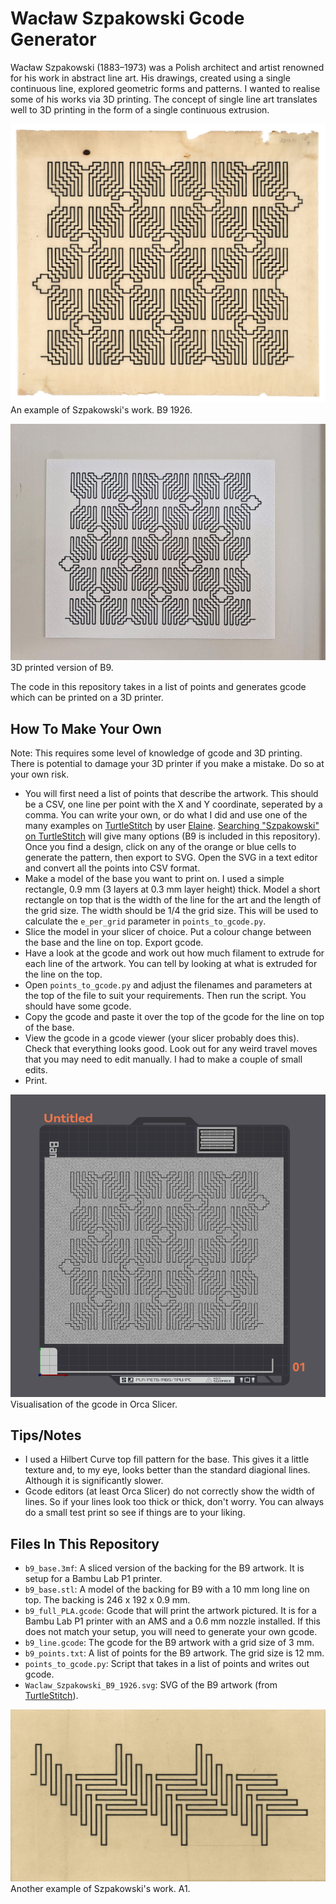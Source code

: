 # Wacław Szpakowski Gcode Generator
Wacław Szpakowski (1883–1973) was a Polish architect and artist renowned for his work in abstract line art. His drawings, created using a single continuous line, explored geometric forms and patterns. I wanted to realise some of his works via 3D printing. The concept of single line art translates well to 3D printing in the form of a single continuous extrusion.

![Wacław Szpakowski B9](images/waclaw_szpakowski_b9.jpg)
An example of Szpakowski's work. B9 1926.

![Wacław Szpakowski B9 3D printed](images/b9.jpg)
3D printed version of B9.

The code in this repository takes in a list of points and generates gcode which can be printed on a 3D printer.

## How To Make Your Own
Note: This requires some level of knowledge of gcode and 3D printing. There is potential to damage your 3D printer if you make a mistake. Do so at your own risk.
- You will first need a list of points that describe the artwork. This should be a CSV, one line per point with the X and Y coordinate, seperated by a comma. You can write your own, or do what I did and use one of the many examples on [TurtleStitch](https://turtlestitch.org/) by user [Elaine](https://turtlestitch.org/users/Elaine). [Searching "Szpakowski" on TurtleStitch](https://turtlestitch.org/search/projects/?q=Szpakowski) will give many options (B9 is included in this repository). Once you find a design, click on any of the orange or blue cells to generate the pattern, then export to SVG. Open the SVG in a text editor and convert all the points into CSV format.
- Make a model of the base you want to print on. I used a simple rectangle, 0.9 mm (3 layers at 0.3 mm layer height) thick. Model a short rectangle on top that is the width of the line for the art and the length of the grid size. The width should be 1/4 the grid size. This will be used to calculate the `e_per_grid` parameter in `points_to_gcode.py`.
- Slice the model in your slicer of choice. Put a colour change between the base and the line on top. Export gcode.
- Have a look at the gcode and work out how much filament to extrude for each line of the artwork. You can tell by looking at what is extruded for the line on the top.
- Open `points_to_gcode.py` and adjust the filenames and parameters at the top of the file to suit your requirements. Then run the script. You should have some gcode.
- Copy the gcode and paste it over the top of the gcode for the line on top of the base.
- View the gcode in a gcode viewer (your slicer probably does this). Check that everything looks good. Look out for any weird travel moves that you may need to edit manually. I had to make a couple of small edits.
- Print.

![Code visualisation on Orca Slicer](images/b9_gcode_orca.png)
Visualisation of the gcode in Orca Slicer.

## Tips/Notes
- I used a Hilbert Curve top fill pattern for the base. This gives it a little texture and, to my eye, looks better than the standard diagional lines. Although it is significantly slower.
- Gcode editors (at least Orca Slicer) do not correctly show the width of lines. So if your lines look too thick or thick, don't worry. You can always do a small test print so see if things are to your liking.

## Files In This Repository
- `b9_base.3mf`: A sliced version of the backing for the B9 artwork. It is setup for a Bambu Lab P1 printer.
- `b9_base.stl`: A model of the backing for B9 with a 10 mm long line on top. The backing is 246 x 192 x 0.9 mm.
- `b9_full_PLA.gcode`: Gcode that will print the artwork pictured. It is for a Bambu Lab P1 printer with an AMS and a 0.6 mm nozzle installed. If this does not match your setup, you will need to generate your own gcode.
- `b9_line.gcode`: The gcode for the B9 artwork with a grid size of 3 mm.
- `b9_points.txt`: A list of points for the B9 artwork. The grid size is 12 mm.
- `points_to_gcode.py`: Script that takes in a list of points and writes out gcode.
- `Waclaw_Szpakowski_B9_1926.svg`: SVG of the B9 artwork (from [TurtleStitch](https://turtlestitch.org/)).

![Wacław Szpakowski A1](images/waclaw_szpakowski_a1.jpg)
Another example of Szpakowski's work. A1.
